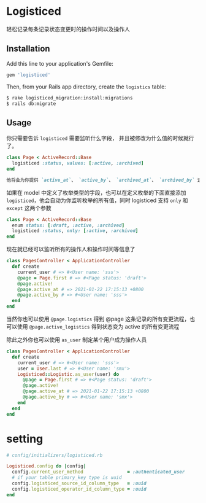 # Logisticed
轻松记录每条记录状态变更时的操作时间以及操作人
## Installation

Add this line to your application's Gemfile:

```ruby
gem 'logisticed'
```

Then, from your Rails app directory, create the `logistics` table:
```bash
$ rake logisticed_migration:install:migrations
$ rails db:migrate
```
## Usage

你只需要告诉 `logisticed` 需要监听什么字段， 并且被修改为什么值的时候就行了。

```ruby
class Page < ActiveRecord::Base
  logisticed :status, values: [:active, :archived]
end

他将会为你提供 `active_at`、 `active_by`、 `archived_at`、 `archived_by` 这几个方法，为你提供某个状态最近的操作历史
```

如果在 model 中定义了枚举类型的字段，也可以在定义枚举的下面直接添加 `logisticed`，他会自动为你监听枚举的所有值，同时 logisticed 支持 `only` 和 `except` 这两个参数

```ruby
class Page < ActiveRecord::Base
  enum status: [:draft, :active, :archived]
  logisticed :status, only: [:active, :archived]
end
```

现在就已经可以监听所有的操作人和操作时间等信息了
```ruby
class PagesController < ApplicationController
  def create
    current_user # => #<User name: 'sss'>
    @page = Page.first # => #<Page status: 'draft'>
    @page.active!
    @page.active_at # => 2021-01-22 17:15:13 +0800
    @page.active_by # => #<User name: 'sss'>
  end
end
```

当然你也可以使用 `@page.logistics` 得到 @page 这条记录的所有变更流程，也可以使用 `@page.active_logistics` 得到状态变为 active 的所有变更流程

除此之外你也可以使用 `as_user` 制定某个用户成为操作人员

```ruby
class PagesController < ApplicationController
  def create
    current_user # => #<User name: 'sss'>
    user = User.last # => #<User name: 'smx'>
    Logisticed::Logistic.as_user(user) do
      @page = Page.first # => #<Page status: 'draft'>
      @page.active!
      @page.active_at # => 2021-01-22 17:15:13 +0800
      @page.active_by # => #<User name: 'smx'>
    end
  end
end
```
# setting

```ruby
# config/initializers/logisticed.rb

Logisticed.config do |config|
  config.current_user_method                = :authenticated_user
  # if your table primary_key type is uuid
  config.logisticed_source_id_column_type   = :uuid
  config.logisticed_operator_id_column_type = :uuid
end
```